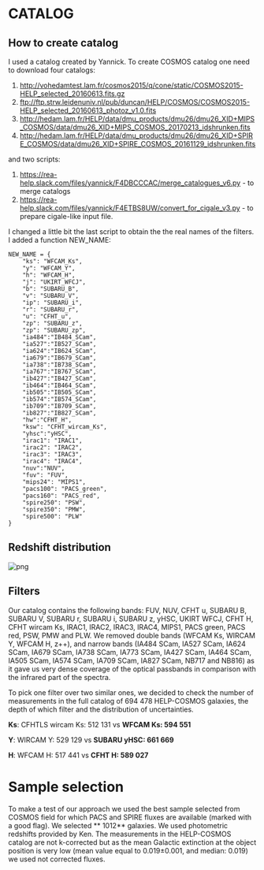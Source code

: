 # CATALOG

## How to create catalog
I used a catalog created by Yannick. To create COSMOS catalog one need to download four catalogs:
1. http://vohedamtest.lam.fr/cosmos2015/q/cone/static/COSMOS2015-HELP_selected_20160613.fits.gz 
2. ftp://ftp.strw.leidenuniv.nl/pub/duncan/HELP/COSMOS/COSMOS2015-HELP_selected_20160613_photoz_v1.0.fits
3. http://hedam.lam.fr/HELP/data/dmu_products/dmu26/dmu26_XID+MIPS_COSMOS/data/dmu26_XID+MIPS_COSMOS_20170213_idshrunken.fits
4. http://hedam.lam.fr/HELP/data/dmu_products/dmu26/dmu26_XID+SPIRE_COSMOS/data/dmu26_XID+SPIRE_COSMOS_20161129_idshrunken.fits

and two scripts: 
1. https://rea-help.slack.com/files/yannick/F4DBCCCAC/merge_catalogues_v6.py - to merge catalogs
2. https://rea-help.slack.com/files/yannick/F4ETBS8UW/convert_for_cigale_v3.py - to prepare cigale-like input file. 

I changed a little bit the last script to obtain the the real names of the filters. I added a function NEW_NAME:

```
NEW_NAME = {
    "ks": "WFCAM_Ks",
    "y": "WFCAM_Y",
    "h": "WFCAM_H",
    "j": "UKIRT_WFCJ",
    "b": "SUBARU_B",
    "v": "SUBARU_V",
    "ip": "SUBARU_i",
    "r": "SUBARU_r",
    "u": "CFHT_u",
    "zp": "SUBARU_z",
    "zp": "SUBARU_zp",
    "ia484":"IB484_SCam",
    "ia527":"IB527_SCam",
    "ia624":"IB624_SCam",
    "ia679":"IB679_SCam",
    "ia738":"IB738_SCam",
    "ia767":"IB767_SCam",
    "ib427":"IB427_SCam",
    "ib464":"IB464_SCam",
    "ib505":"IB505_SCam",
    "ib574":"IB574_SCam",
    "ib709":"IB709_SCam",
    "ib827":"IB827_SCam",
    "hw":"CFHT_H",
    "ksw": "CFHT_wircam_Ks",
    "yhsc":"yHSC",
    "irac1": "IRAC1",
    "irac2": "IRAC2",
    "irac3": "IRAC3",
    "irac4": "IRAC4",
    "nuv":"NUV",
    "fuv": "FUV",
    "mips24": "MIPS1",
    "pacs100": "PACS_green",
    "pacs160": "PACS_red",
    "spire250": "PSW",
    "spire350": "PMW",
    "spire500": "PLW"
}
```
## Redshift distribution

![png](https://github.com/H-E-L-P/dmu_products/edit/master/dmu28/dmu28_COSMOS/COSMOS_redshift.png?raw=true)

## Filters

Our catalog contains the following bands:  FUV, NUV, CFHT u, SUBARU B,  SUBARU V, SUBARU r, SUBARU i, SUBARU z, yHSC, UKIRT WFCJ, CFHT H, CFHT wircam Ks, IRAC1, IRAC2, IRAC3, IRAC4, MIPS1, PACS green, PACS red,  PSW,  PMW and PLW.  We removed double bands (WFCAM Ks, WIRCAM Y, WFCAM H, z++), and narrow bands (IA484 SCam, IA527 SCam, IA624 SCam, IA679 SCam, IA738 SCam, IA773 SCam, IA427 SCam, IA464 SCam, IA505 SCam, IA574 SCam, IA709 SCam, IA827 SCam, NB717 and NB816) as it gave us very dense coverage of the optical passbands in comparison with the infrared part of the spectra. 

To pick one filter over two similar ones, we decided to check the number of measurements in the full catalog of 694 478 HELP-COSMOS galaxies, the depth of which filter and the distribution of uncertainties. 

**Ks**: CFHTLS wircam Ks: 512 131 vs **WFCAM Ks: 594 551**

**Y**: WIRCAM Y: 529 129 vs **SUBARU yHSC: 661 669**

**H**: WFCAM H: 517 441 vs **CFHT H: 589 027**


# Sample selection

To make a test of our approach we used the best sample selected from COSMOS field  for which PACS  and SPIRE fluxes are available (marked with a good flag). We selected ** 1012** galaxies. We used photometric redshifts provided by Ken. The measurements in the HELP-COSMOS catalog are not k-corrected but as the mean Galactic extinction  at the object position  is very low (mean value equal to 0.019$\pm$0.001, and median: 0.019) we used not corrected fluxes.




